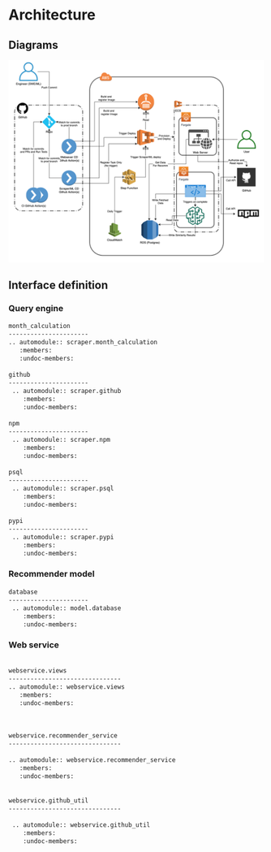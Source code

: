 # Architecture

## Diagrams

![Pipeline Tests](./img/diagram.png)

## Interface definition

### Query engine

```eval_rst
month_calculation
----------------------
.. automodule:: scraper.month_calculation
   :members:
   :undoc-members:

github
----------------------
 .. automodule:: scraper.github
    :members:
    :undoc-members:

npm
----------------------
 .. automodule:: scraper.npm
    :members:
    :undoc-members:

psql
----------------------
 .. automodule:: scraper.psql
    :members:
    :undoc-members:

pypi
----------------------
 .. automodule:: scraper.pypi
    :members:
    :undoc-members:
```

### Recommender model

```eval_rst
database
----------------------
 .. automodule:: model.database
    :members:
    :undoc-members:
```

### Web service

```eval_rst

webservice.views
-------------------------------
.. automodule:: webservice.views
   :members:
   :undoc-members:



webservice.recommender_service
-------------------------------

.. automodule:: webservice.recommender_service
   :members:
   :undoc-members:


webservice.github_util
-------------------------------

 .. automodule:: webservice.github_util
    :members:
    :undoc-members:
```
